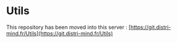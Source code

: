 # Utils

This repository has been moved into this server : [https://git.distri-mind.fr/Utils](https://git.distri-mind.fr/Utils)
